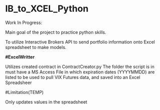 # IB_to_XCEL_Python
Work In Progress:

Main goal of the project to practice python skills. 

To utilize Interactive Brokers API to send portfolio information onto Excel spreadsheet to make models.

**#ExcelWritter**

Utilizes created contract in ContractCreator.py 
The folder the script is in must have a MS Access File in which expiration dates (YYYYMMDD) are listed to be used to pull VIX Futures data, and saved into an Excel Spreadsheer

#Limitation(TEMP)

Only updates values in the spreadsheet
